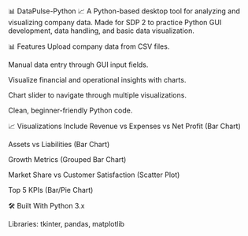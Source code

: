 📊 DataPulse-Python 📈
A Python-based desktop tool for analyzing and visualizing company data.
Made for SDP 2 to practice Python GUI development, data handling, and basic data visualization.

📊 Features
Upload company data from CSV files.

Manual data entry through GUI input fields.

Visualize financial and operational insights with charts.

Chart slider to navigate through multiple visualizations.

Clean, beginner-friendly Python code.

📈 Visualizations Include
Revenue vs Expenses vs Net Profit (Bar Chart)

Assets vs Liabilities (Bar Chart)

Growth Metrics (Grouped Bar Chart)

Market Share vs Customer Satisfaction (Scatter Plot)

Top 5 KPIs (Bar/Pie Chart)

🛠️ Built With
Python 3.x

Libraries:
tkinter, pandas, matplotlib
